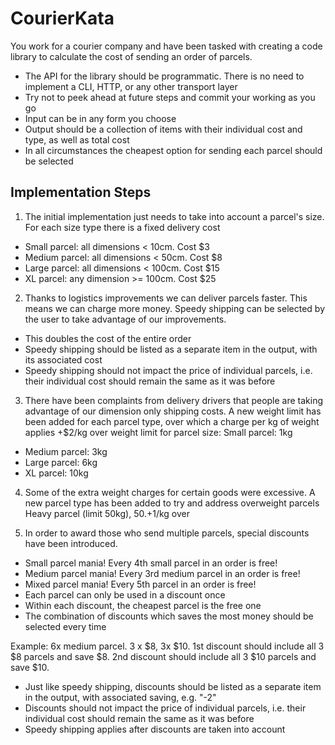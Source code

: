 # CourierKata

You work for a courier company and have been tasked with creating a code library to
calculate the cost of sending an order of parcels.
* The API for the library should be programmatic. There is no need to implement a CLI,
HTTP, or any other transport layer
* Try not to peek ahead at future steps and commit your working as you go
* Input can be in any form you choose
* Output should be a collection of items with their individual cost and type, as well as
total cost
* In all circumstances the cheapest option for sending each parcel should be selected

## Implementation Steps

1. The initial implementation just needs to take into account a parcel's size. For each size
type there is a fixed delivery cost
* Small parcel: all dimensions < 10cm. Cost $3
* Medium parcel: all dimensions < 50cm. Cost $8
* Large parcel: all dimensions < 100cm. Cost $15
* XL parcel: any dimension >= 100cm. Cost $25

2. Thanks to logistics improvements we can deliver parcels faster. This means we can
charge more money. Speedy shipping can be selected by the user to take advantage of our
improvements.
* This doubles the cost of the entire order
* Speedy shipping should be listed as a separate item in the output, with its associated
cost
* Speedy shipping should not impact the price of individual parcels, i.e. their individual
cost should remain the same as it was before

3. There have been complaints from delivery drivers that people are taking advantage of our
dimension only shipping costs. A new weight limit has been added for each parcel type, over
which a charge per kg of weight applies
+$2/kg over weight limit for parcel size:
Small parcel: 1kg
* Medium parcel: 3kg
* Large parcel: 6kg
* XL parcel: 10kg

4. Some of the extra weight charges for certain goods were excessive. A new parcel type
has been added to try and address overweight parcels
Heavy parcel (limit 50kg), $50. +$1/kg over

5. In order to award those who send multiple parcels, special discounts have been
introduced.
* Small parcel mania! Every 4th small parcel in an order is free!
* Medium parcel mania! Every 3rd medium parcel in an order is free!
* Mixed parcel mania! Every 5th parcel in an order is free!
* Each parcel can only be used in a discount once
* Within each discount, the cheapest parcel is the free one
* The combination of discounts which saves the most money should be selected every
time

Example:
6x medium parcel. 3 x $8, 3x $10. 1st discount should include all 3 $8 parcels and save $8.
2nd discount should include all 3 $10 parcels and save $10.
* Just like speedy shipping, discounts should be listed as a separate item in the output,
with associated saving, e.g. "-2"
* Discounts should not impact the price of individual parcels, i.e. their individual cost
should remain the same as it was before
* Speedy shipping applies after discounts are taken into account
